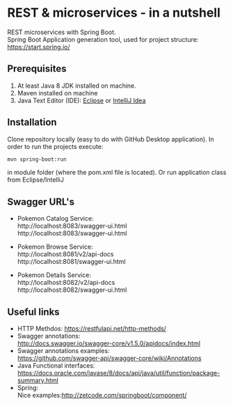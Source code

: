 # REST & microservices - in a nutshell

REST microservices with Spring Boot.\
Spring Boot Application generation tool, used for project structure:\
<https://start.spring.io/>

## Prerequisites
1. At least Java 8 JDK installed on machine.
2. Maven installed on machine
3. Java Text Editor (IDE):
[Eclipse](https://www.eclipse.org/downloads/)
or
[IntelliJ Idea](https://www.jetbrains.com/idea/download/)

## Installation

Clone repository locally (easy to do with GitHub Desktop application).
In order to run the projects execute:
```bash
mvn spring-boot:run
```
in module folder (where the pom.xml file is located).
Or run application class from Eclipse/IntelliJ

## Swagger URL's
- Pokemon Catalog Service:\
http://localhost:8083/swagger-ui.html\
http://localhost:8083/swagger-ui.html

- Pokemon Browse Service:\
http://localhost:8081/v2/api-docs\
http://localhost:8081/swagger-ui.html

- Pokemon Details Service:\
http://localhost:8082/v2/api-docs\
http://localhost:8082/swagger-ui.html

## Useful links
- HTTP Methdos: <https://restfulapi.net/http-methods/>
- Swagger annotations:\
<http://docs.swagger.io/swagger-core/v1.5.0/apidocs/index.html>
- Swagger annotations examples:\
<https://github.com/swagger-api/swagger-core/wiki/Annotations>
- Java Functional interfaces:\
<https://docs.oracle.com/javase/8/docs/api/java/util/function/package-summary.html>
- Spring:\
Nice examples:<http://zetcode.com/springboot/component/>
